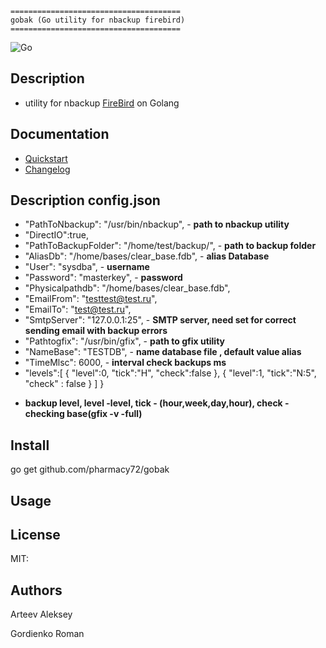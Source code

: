 ```
======================================
gobak (Go utility for nbackup firebird)
======================================
```
![Go](https://github.com/pharmacy72/gobak/workflows/Go/badge.svg?branch=master)

## Description
 * utility for nbackup [FireBird](http://firebirdsql.org) on Golang

## Documentation
 * [Quickstart](quickstart.md)
 * [Changelog](changelog.txt)
 
## Description config.json
 * "PathToNbackup": "/usr/bin/nbackup", - **path to nbackup utility**
 * "DirectIO":true,
 * "PathToBackupFolder": "/home/test/backup/", - **path to backup folder**
 * "AliasDb": "/home/bases/clear_base.fdb", - **alias Database**
 * "User": "sysdba", - **username**
 * "Password": "masterkey", - **password**
 * "Physicalpathdb": "/home/bases/clear_base.fdb", 
 * "EmailFrom": "testtest@test.ru", 
 * "EmailTo": "test@test.ru",
 * "SmtpServer": "127.0.0.1:25", - **SMTP server, need set for correct sending email with backup errors**
 * "Pathtogfix": "/usr/bin/gfix", - **path to gfix utility**
 * "NameBase": "TESTDB", - **name database file , default value alias** 
 * "TimeMlsc": 6000, - **interval check backups ms**
 * "levels":[
    {
      "level":0,
      "tick":"H",
      "check":false
    },
    {
      "level":1,
      "tick":"N:5",
      "check" : false
    }
  ]
} 
- **backup level, level -level, tick - (hour,week,day,hour), check - checking base(gfix -v -full)**



## Install
go get github.com/pharmacy72/gobak

## Usage

## License
MIT:

## Authors
Arteev Aleksey

Gordienko Roman
